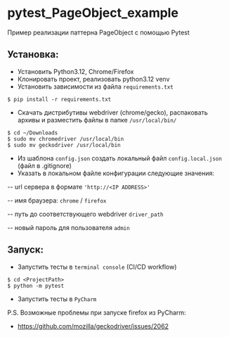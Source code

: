 # pytest_PageObject_example
Пример реализации паттерна PageObject с помощью Pytest 

## Установка:
- Установить Python3.12, Chrome/Firefox
- Клонировать проект, реализовать python3.12 venv
- Установить зависимости из файла `requirements.txt`
```code
$ pip install -r requirements.txt
```
- Скачать дистрибутивы webdriver (chrome/gecko), распаковать архивы и разместить файлы в папке `/usr/local/bin/`
```code
$ cd ~/Downloads
$ sudo mv chromedriver /usr/local/bin
$ sudo mv geckodriver /usr/local/bin
```
- Из шаблона `config.json` создать локальный файл `config.local.json` (файл в .gitignore)
- Указать в локальном файле конфигурации следующие значения:

-- url сервера в формате `'http://<IP ADDRESS>'`

-- имя браузера: `chrome` / `firefox`

-- путь до соответствующего webdriver `driver_path`

-- новый пароль для пользователя `admin`

## Запуск:
- Запустить тесты в `terminal console` (CI/CD workflow)
```code
$ cd <ProjectPath>
$ python -m pytest 

```
- Запустить тесты в `PyCharm`

P.S. Возможные проблемы при запуске firefox из PyCharm:

- https://github.com/mozilla/geckodriver/issues/2062